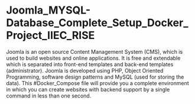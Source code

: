 # Joomla_MYSQL-Database_Complete_Setup_Docker_Project_IIEC_RISE

Joomla is an open source Content Management System (CMS), which is used to build websites and online applications. It is free and extendable which is separated into front-end templates and back-end templates (administrator). Joomla is developed using PHP, Object Oriented Programming, software design patterns and MySQL (used for storing the data). This #Docker_Compose file will provide you a complete environment in which you can create websites with backend support by a single command in less than one second.
